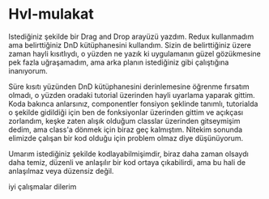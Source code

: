 # Hvl-mulakat

Istediğiniz şekilde bir Drag and Drop arayüzü yazdım. Redux kullanmadım ama belirttiğiniz DnD kütüphanesini kullandım. Sizin de belirttiğiniz üzere zaman hayli kısıtlıydı, o yüzden ne yazık ki uygulamanın güzel gözükmesine pek fazla uğraşamadım, ama arka planın istediğiniz gibi çalıştığına inanıyorum. 

Süre kısıtı yüzünden DnD kütüphanesini derinlemesine öğrenme fırsatım olmadı, o yüzden oradaki tutorial üzerinden hayli uyarlama yaparak gittim. Koda bakınca anlarsınız, componentler fonsiyon şeklinde tanımlı, tutorialda o şekilde gidildiği için ben de fonksiyonlar üzerinden gittim ve açıkçası zorlandım, keşke zaten alışık olduğum classlar üzerinden gitseymişim dedim, ama class'a dönmek için biraz geç kalmıştım. Nitekim sonunda elimizde çalışan bir kod olduğu için problem olmaz diye düşünüyorum.

Umarım istediğiniz şekilde kodlayabilmişimdir, biraz daha zaman olsaydı daha temiz, düzenli ve anlaşılır bir kod ortaya çıkabilirdi, ama bu hali de anlaşılmaz veya düzensiz değil.

iyi çalışmalar dilerim
